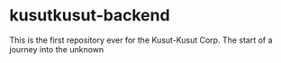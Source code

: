 # kusutkusut-backend
This is the first repository ever for the Kusut-Kusut Corp. The start of a journey into the unknown
